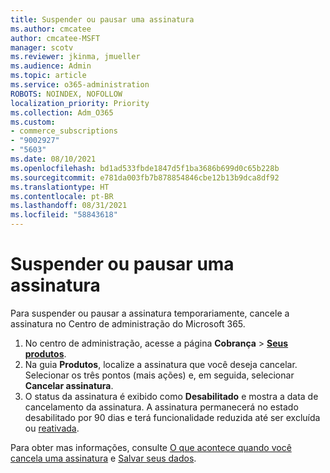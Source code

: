 ```yaml
---
title: Suspender ou pausar uma assinatura
ms.author: cmcatee
author: cmcatee-MSFT
manager: scotv
ms.reviewer: jkinma, jmueller
ms.audience: Admin
ms.topic: article
ms.service: o365-administration
ROBOTS: NOINDEX, NOFOLLOW
localization_priority: Priority
ms.collection: Adm_O365
ms.custom:
- commerce_subscriptions
- "9002927"
- "5603"
ms.date: 08/10/2021
ms.openlocfilehash: bd1ad533fbde1847d5f1ba3686b699d0c65b228b
ms.sourcegitcommit: e781da003fb7b878854846cbe12b13b9dca8df92
ms.translationtype: HT
ms.contentlocale: pt-BR
ms.lasthandoff: 08/31/2021
ms.locfileid: "58843618"
---
```

# <a name="suspend-or-pause-a-subscription"></a>Suspender ou pausar uma assinatura

Para suspender ou pausar a assinatura temporariamente, cancele a assinatura no Centro de administração do Microsoft 365.

1. No centro de administração, acesse a página **Cobrança** > **[Seus produtos](https://go.microsoft.com/fwlink/p/?linkid=842054)**.
2. Na guia **Produtos**, localize a assinatura que você deseja cancelar. Selecionar os três pontos (mais ações) e, em seguida, selecionar **Cancelar assinatura**.
3. O status da assinatura é exibido como **Desabilitado** e mostra a data de cancelamento da assinatura. A assinatura permanecerá no estado desabilitado por 90 dias e terá funcionalidade reduzida até ser excluída ou [reativada](https://docs.microsoft.com/microsoft-365/commerce/subscriptions/reactivate-your-subscription).

Para obter mas informações, consulte [O que acontece quando você cancela uma assinatura](https://docs.microsoft.com/microsoft-365/commerce/subscriptions/cancel-your-subscription#what-happens-when-you-cancel-a-subscription) e [Salvar seus dados](https://docs.microsoft.com/microsoft-365/commerce/subscriptions/cancel-your-subscription#save-your-data).

